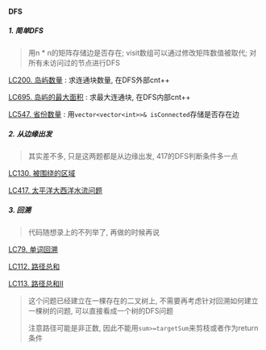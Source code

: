 #### DFS

##### 1. 简单DFS
> 用n * n的矩阵存储边是否存在; visit数组可以通过修改矩阵数值被取代; 对所有未访问过的节点进行DFS

[LC200. 岛屿数量](https://github.com/MyLeetCodeRecord/cpp-leetcode/blob/master/workspace/200.%E5%B2%9B%E5%B1%BF%E6%95%B0%E9%87%8F.cpp) : 求连通块数量, 在DFS外部cnt++

[LC695. 岛屿的最大面积](https://github.com/MyLeetCodeRecord/cpp-leetcode/blob/master/workspace/695.%E5%B2%9B%E5%B1%BF%E7%9A%84%E6%9C%80%E5%A4%A7%E9%9D%A2%E7%A7%AF.cpp) : 求最大连通块, 在DFS内部cnt++

[LC547. 省份数量](https://github.com/MyLeetCodeRecord/cpp-leetcode/blob/master/workspace/547.%E7%9C%81%E4%BB%BD%E6%95%B0%E9%87%8F.cpp) : 用`vector<vector<int>>& isConnected`存储是否存在边

##### 2. 从边缘出发
> 其实差不多, 只是这两题都是从边缘出发, 417的DFS判断条件多一点

[LC130. 被围绕的区域](https://github.com/MyLeetCodeRecord/cpp-leetcode/blob/master/markdown/LC130.%20%E8%A2%AB%E5%9B%B4%E7%BB%95%E7%9A%84%E5%8C%BA%E5%9F%9F.md)

[LC417. 太平洋大西洋水流问题](https://github.com/MyLeetCodeRecord/cpp-leetcode/blob/master/markdown/LC417.%20%E5%A4%AA%E5%B9%B3%E6%B4%8B%E5%A4%A7%E8%A5%BF%E6%B4%8B%E6%B0%B4%E6%B5%81%E9%97%AE%E9%A2%98.md)


##### 3. 回溯
> 代码随想录上的不列举了, 再做的时候再说

[LC79. 单词回溯](https://github.com/MyLeetCodeRecord/cpp-leetcode/blob/master/markdown/LC79.%20%E5%8D%95%E8%AF%8D%E6%90%9C%E7%B4%A2.md)


[LC112. 路径总和](../workspace/112.%E8%B7%AF%E5%BE%84%E6%80%BB%E5%92%8C.cpp)

[LC113. 路径总和Ⅱ](../workspace/113.%E8%B7%AF%E5%BE%84%E6%80%BB%E5%92%8C-ii.cpp)

> 这个问题已经建立在一棵存在的二叉树上, 不需要再考虑针对回溯如何建立一棵树的问题, 可以直接看成一个树的DFS问题
> 
> 注意路径可能是非正数, 因此不能用`sum>=targetSum`来剪枝或者作为return条件
